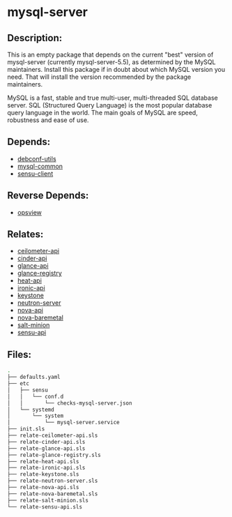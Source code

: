 # mysql-server

## Description:

This is an empty package that depends on the current "best" version of mysql-server (currently mysql-server-5.5), as determined by the MySQL maintainers. Install this package if in doubt about which MySQL version you need. That will install the version recommended by the package maintainers.

MySQL is a fast, stable and true multi-user, multi-threaded SQL database server. SQL (Structured Query Language) is the most popular database query language in the world. The main goals of MySQL are speed, robustness and ease of use.

## Depends:

  -  [debconf-utils](/salt/debconf-utils)
  -  [mysql-common](/salt/mysql-common)
  -  [sensu-client](/salt/sensu-client)

## Reverse Depends:

  -  [opsview](/salt/opsview)

## Relates:

  -  [ceilometer-api](/salt/ceilometer-api)
  -  [cinder-api](/salt/cinder-api)
  -  [glance-api](/salt/glance-api)
  -  [glance-registry](/salt/glance-registry)
  -  [heat-api](/salt/heat-api)
  -  [ironic-api](/salt/ironic-api)
  -  [keystone](/salt/keystone)
  -  [neutron-server](/salt/neutron-server)
  -  [nova-api](/salt/nova-api)
  -  [nova-baremetal](/salt/nova-baremetal)
  -  [salt-minion](/salt/salt-minion)
  -  [sensu-api](/salt/sensu-api)

## Files:

```bash
.
├── defaults.yaml
├── etc
│   ├── sensu
│   │   └── conf.d
│   │       └── checks-mysql-server.json
│   └── systemd
│       └── system
│           └── mysql-server.service
├── init.sls
├── relate-ceilometer-api.sls
├── relate-cinder-api.sls
├── relate-glance-api.sls
├── relate-glance-registry.sls
├── relate-heat-api.sls
├── relate-ironic-api.sls
├── relate-keystone.sls
├── relate-neutron-server.sls
├── relate-nova-api.sls
├── relate-nova-baremetal.sls
├── relate-salt-minion.sls
└── relate-sensu-api.sls
```
